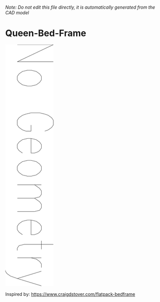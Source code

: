 ###### Note: Do not edit this file directly, it is automatically generated from the CAD model

# Queen-Bed-Frame

![](/project.svg)

Inspired by: https://www.craigdstover.com/flatpack-bedframe



